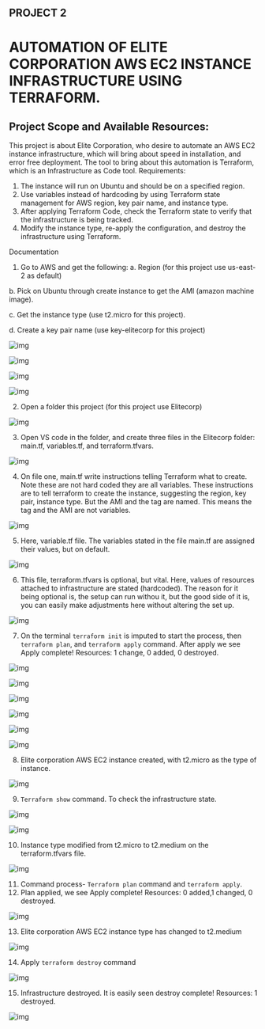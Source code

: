 ## PROJECT 2

# AUTOMATION OF ELITE CORPORATION AWS EC2 INSTANCE INFRASTRUCTURE USING TERRAFORM.

## Project Scope and Available Resources:
This project is about Elite Corporation, who desire to automate an AWS EC2 instance infrastructure, which will bring about speed in installation, and error free deployment. The tool to bring about this automation is Terraform, which is an Infrastructure as Code tool.
Requirements:
1.	The instance will run on Ubuntu and should be on a specified region.
2.	Use variables instead of hardcoding by using Terraform state management for AWS region, key pair name, and instance type. 
3.	After applying Terraform Code, check the Terraform state to verify that the infrastructure is being tracked.
4.	Modify the instance type, re-apply the configuration, and destroy the infrastructure using Terraform.


Documentation

1.	Go to AWS and get the following:
a.	Region (for this project use us-east-2 as default)

b.	Pick on Ubuntu through create instance to get the AMI (amazon machine image).

c.	Get the instance type (use t2.micro for this project).

d.	Create a key pair name (use key-elitecorp for this project)




![img](img/img1.png)




![img](img/img2.png)




![img](img/img3.png)




![img](img/img4.png)




2.	Open a folder this project (for this project use Elitecorp)




![img](img/img5.png)




3.	Open VS code in the folder, and create three files in the Elitecorp folder: main.tf, variables.tf, and terraform.tfvars.




![img](img/img6.png)




4.	On file one, main.tf write instructions telling Terraform what to create. Note these are not hard coded they are all variables. These instructions are to tell terraform to create the instance, suggesting the region, key pair, instance type. But the AMI and the tag are named. This means the tag and the AMI are not variables.




![img](img/img7.png)




5.	Here, variable.tf file. The variables stated in the file main.tf are assigned their values, but on default.




![img](img/img8.png)




6.	 This file, terraform.tfvars is optional, but vital. Here, values of resources attached to infrastructure are stated (hardcoded). The reason for it being optional is, the setup can run withou it, but the good side of it is, you can easily make adjustments here without altering the set up.




![img](img/img9.png)




7.	On the terminal ```terraform init``` is imputed to start the process, then ```terraform plan```, and ```terraform apply``` command. After apply we see Apply complete! Resources: 1 change, 0 added, 0 destroyed.




![img](img/img10.png)




![img](img/img11.png)




![img](img/img12.png)




![img](img/img13.png)




![img](img/img14.png)




![img](img/img15.png)




8.	Elite corporation AWS EC2 instance created, with t2.micro as the type of instance.




![img](img/img15a.png)




9.	```Terraform show``` command. To check the infrastructure state.




![img](img/img16.png)




![img](img/img17.png)




10.	Instance type modified from t2.micro to t2.medium on the terraform.tfvars file.




![img](img/img18.png)




11.	Command process- ```Terraform plan``` command and ```terraform apply```.
12.	Plan applied, we see Apply complete! Resources: 0 added,1 changed, 0 destroyed.




![img](img/img19.png)




13.	Elite corporation AWS EC2 instance type has changed to t2.medium




![img](img/img20.png)




14.	Apply ```terraform destroy``` command




![img](img/img21.png)




15.	Infrastructure destroyed. It is easily seen destroy complete! Resources: 1 destroyed.




![img](img/img22.png)

